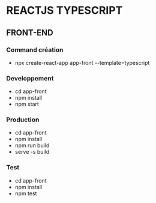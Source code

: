 # REACTJS TYPESCRIPT

## FRONT-END

### Command création
- npx create-react-app app-front --template=typescript

### Developpement
- cd app-front
- npm install
- npm start

### Production
- cd app-front
- npm install
- npm run build
- serve -s build

### Test
- cd app-front
- npm install
- npm test